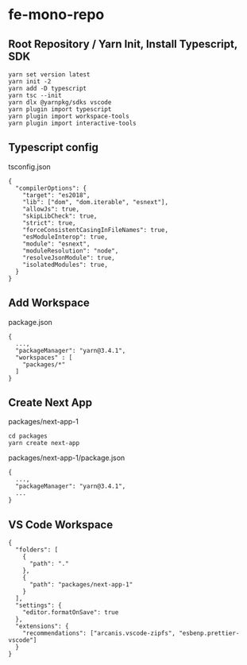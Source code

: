 # fe-mono-repo

## Root Repository / Yarn Init, Install Typescript, SDK

```
yarn set version latest
yarn init -2
yarn add -D typescript
yarn tsc --init
yarn dlx @yarnpkg/sdks vscode
yarn plugin import typescript
yarn plugin import workspace-tools
yarn plugin import interactive-tools
```

## Typescript config

tsconfig.json

```
{
  "compilerOptions": {
    "target": "es2018",
    "lib": ["dom", "dom.iterable", "esnext"],
    "allowJs": true,
    "skipLibCheck": true,
    "strict": true,
    "forceConsistentCasingInFileNames": true,
    "esModuleInterop": true,
    "module": "esnext",
    "moduleResolution": "node",
    "resolveJsonModule": true,
    "isolatedModules": true,
  }
}
```

## Add Workspace

package.json

```
{
  ...,
  "packageManager": "yarn@3.4.1",
  "workspaces" : [
    "packages/*"
  ]
}
```

## Create Next App

packages/next-app-1

```
cd packages
yarn create next-app
```

packages/next-app-1/package.json

```
{
  ...,
  "packageManager": "yarn@3.4.1",
  ...
}
```

## VS Code Workspace

```
{
  "folders": [
    {
      "path": "."
    },
    {
      "path": "packages/next-app-1"
    }
  ],
  "settings": {
    "editor.formatOnSave": true
  },
  "extensions": {
    "recommendations": ["arcanis.vscode-zipfs", "esbenp.prettier-vscode"]
  }
}
```

